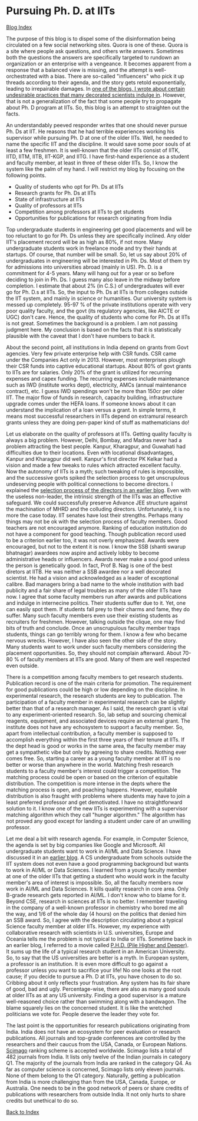 # Pursuing Ph. D. at IITs

[Blog Index](../index.md)

The purpose of this blog is to dispel some of the disinformation being circulated on a few social networking sites. Quora is one of these.
Quora is a site where people ask questions, and others write answers. Sometimes both the questions the answers are specifically targeted
to rundown an organization or an enterprise with a vengeance. It becomes apparent from a response that a balanced view is missing, and 
the attempt is well-orchestrated with a bias. There are so-called "influencers" who pick it up threads according to their agenda, and the story 
gets retold exponentially, leading to irrepairable damages. In [one of the blogs, I wrote about certain undesirable practices that
many decorated scientists indulge in](../PhDstudents.md). However, that is not a generalization of the fact that some people try to propagate 
about Ph. D program at IITs. So, this blog is an attempt to straighten out the facts. 

An understandably peeved responder writes that one should never pursue Ph. Ds at IIT. He reasons that he had terrible 
experiences working his supervisor while pursuing Ph. D at one of the older IITs. Well, he needed to name the specific IIT and the discipline.
It would save some poor souls of at least a few freshmen. It is well-known that the older IITs consist of IITK, IITD, IITM, IITB, IIT-KGP, and IITG.
I have first-hand experience as a student and faculty member, at least in three of these older IITs. So, I know the system like the palm of my hand. 
I will restrict my blog by focusing on the following points.

- Quality of students who opt for Ph. Ds at IITs
- Research grants for Ph. Ds at IITs 
- State of infrastructure at IITs
- Quality of professors at IITs
- Competition among professors at IITs to get students
- Opportunities for publications for research originating from India

Top undergraduate students in engineering get good placements and will be too reluctant to go for Ph. Ds unless they are specifically inclined. 
Any older IIT's placement record will be as high as 80%, if not more. Many undergraduate students work in freelance mode and try their 
hands at startups. Of course, that number will be small. So, let us say about 20% of undergraduates in engineering will be interested in
Ph. Ds. Most of them try for admissions into universities abroad (mainly in US). Ph. D. is a commitment for 4-5 years. Many will hang out 
for a year or so before deciding to join in Ph. Ds. I guess many also leave in the midway before completion. I estimate that about 2% (in C.S.)
of undergraduates will ever go for Ph. D.s at IITs. So, the input to Ph. Ds at IITs is from colleges outside the IIT system, and mainly in science
or humanities. Our university system is messed up completely. 95-97 % of the private institutions operate with very poor quality faculty, and 
the govt (its regulatory agencies, like AICTE or UGC) don't care. Hence, the quality of students who come for Ph. Ds at IITs is not great. 
Sometimes the background is a problem. I am not passing judgment here. My conclusion is based on the facts that it is statistically plausible
with the caveat that I don't have numbers to back it.

About the second point, all institutions in India depend on grants from Govt agencies. Very few private enterprise help with CSR funds. CSR came
under the Companies Act only in 2013. However, most enterprises plough their CSR funds into captive educational startups.  About 80% of govt
grants to IITs are for salaries. Only 20% of the grant is utilized for recurring expenses and capex funding. The recurring expenses
include maintenance such as IWD (institute works dept), electricity, AMCs (annual maintenance contract), etc. I guess IWD spendings won't be more 
than 150cr per older IIT. The major flow of funds in research, capacity building, infrastructure upgrade comes under the HEFA loans. If 
someone knows about it can understand the implication of a loan versus a grant. In simple terms, it means most successful researchers in IITs 
depend on extramural research grants unless they are doing pen-paper kind of stuff as mathematicians do!

Let us elaborate on the quality of professors at IITs. Getting quality faculty is always a big problem. However, Delhi, Bombay, and Madras never
had a problem attracting the best people. Kanpur, Kharagpur, and Guwahati had difficulties due to their locations. Even with locational
disadvantages, Kanpur and Kharagpur did well. Kanpur's first director PK Kelkar had a vision and made a few tweaks to rules which attracted
excellent faculty. Now the autonomy of IITs is a myth; such tweaking of rules is impossible, and the successive govts spiked the selection process 
to get unscrupulous undeserving people with political connections to become directors.  I explained the 
[selection process of the directors in an earlier blog](../universityChiefExecutive.md). Even with the useless non-leader, the intrinsic strength 
of the IITs was an effective safeguard. We could successfully preserve Advance JEE structure against the machination of MHRD and the colluding
directors. Unfortunately, it is no more the case today. IIT senates have lost their strengths. Perhaps many things may not be ok with the 
selection process of faculty members. Good teachers are not encouraged anymore. Ranking of education institution do not have a component for
good teaching. Though publication record used to be a criterion earlier too, it was not overly emphasized. Awards were encouraged, but not to
the extent it is now. I know the SSB (shanti swarup bhatnagar) awardees now aspire and actively lobby to become administrative heads or 
influencers. Awards never make a soul good unless the person is genetically good. In fact, Prof B. Nag is one of the best diretors at IITB. He was 
neither a SSB awardee nor a well decorated scientist. He had a vision and acknowledged as a leader of exceptional calibre. Bad managers bring
a bad name to the whole institution with bad publicity and a fair share of legal troubles as many of the older IITs have now. I agree that some 
faculty members run after awards and publications and indulge in internecine politics. Their students suffer due to it. Yet, one 
can easily spot them. If students fall prey to their charms and fame, they do suffer. Many such faculty members even use their existing students
as recruiters for freshmen. However, talking outside the clique, one  may find bits of truth and conclude. Once an unscrupulous faculty member 
traps students, things can go terribly wrong for them. I know a few who became nervous wrecks. However, I have also seen the 
other side of the story. Many students want to work under such faculty members considering the placement opportunities. So, they should not complain 
afterward. About 70-80 % of faculty members at IITs are good. Many of them are well respected even outside. 

There is a competition among faculty members to get research students. Publication record is one of the main criteria for promotion.
The requirement for good publications could be high or low depending on the discipline. In experimental research, the research students are key
to publication. The participation of a faculty member in experimental research can be slightly better than that of a research manager. As I said, the
research grant is vital to any experiment-oriented research. So, lab setup and sourcing chemical reagents, equipment, and associated devices require
an external grant. The institute does not have any echosystem to support a faculty member. So, apart from intellectual contribution, a
faculty member is supposed to accomplish everything within the first three years of their tenure at IITs. If the dept head is good or works in the 
same area, the faculty member may get a sympathetic vibe but only by agreeing to share credits. Nothing ever comes free. So, starting a career as 
a young faculty member at IIT is no better or worse than anywhere in the world. Matching fresh research students to a faculty member's interest could 
trigger a competition. The matching process could be open or based on the criterion of equitable distribution. The competition is more intense in the
depts where the matching process is open, and poaching happens. However, equitable distribution is also fraught with
problems where students may have to join a least preferred professor and get demotivated. I have no straightforward solution to it. I know 
one of the new IITs is experimenting with a supervisor matching algorithm which they call "hunger algorithm." The algorithm has not proved
any good except for landing a student under care of an unwilling professor. 

Let me deal a bit with research agenda. For example, in Computer Science, the agenda is set by big companies like Google and Microsoft. 
All undergraduate students want to work in AI/ML and Data Science. I have discussed it in an [earlier blog](../AI-ML-DataScience.md). 
A CS undergraduate from schools outside the IIT system does not even have a good programming background but wants to work in AI/ML or Data 
Sciences. I learned from a young faculty member at one of the older IITs that getting a student who would work in the faculty member's area 
of interest is impossible. So, all the faculty members now work in AI/ML and Data Sciences. It kills quality research in core area. Only 
B-grade research gets reported in AI/ML. I don't know who to blame for it. Beyond CSE, research in sciences at IITs is no better. I remember 
traveling in the company of a well-known professor in chemistry who bored me all the way, and 1/6 of the whole day (4 hours) on the politics 
that denied him an SSB award. So, I agree with the description circulating about a typical Science faculty member at older IITs. However, my 
experience with collaborative research with scientists in U.S. universities, Europe and Oceania tells me the problem is not typical to India 
or IITs. Sometime back in an earlier blog, I referred to a movie called 
[P.H.D. (Pile Higher and Deeper)](https://www.youtube.com/watch?v=uMFKu8ies0c). It sums up the life of a typical research student in an 
American University. So, to say that the US universities are better is a myth. In European system, a professor is an institution. It is
even more difficult to go against a professor unless you want to sacrifice your life! No one looks at the root cause; if you decide to pursue a 
Ph. D at IITs, you have chosen to do so. Cribbing about it only reflects your frustration. Any system has its fair share of good, bad and ugly. 
Percentage-wise, there are also as many good souls at older IITs as at any US university. Finding a good supervisor is a mature well-reasoned 
choice rather than swimming along with a bandwagon. The blame squarely lies on the concerned student. It is like the wretched politicians 
we vote for. People deserve the leader they vote for.

The last point is the opportunities for research publications originating from India. India does not have an ecosystem for peer evaluation or
research publications. All journals and top-grade conferences are controlled by the researchers and their caucus from the USA, Canada, or European 
Nations. [Scimago](https://www.scimagojr.com/journalrank.php) ranking scheme is accepted worldwide. Scimago lists a total of 482 journals 
from India. It lists only twelve of the Indian journals in category Q1. The majority of the journals from India are ranked in the category Q4.
As far as computer science is concerned, Scimago lists only eleven journals. None of them belong to the Q1 category. Naturally, getting a publication 
from India is more challenging than from the USA, Canada, Europe, or Australia. One needs to be in the good network of peers or share
credits of publications with researchers from outside India. It not only hurts to share credits but unethical to do so. 


[Back to Index](../index.md)

